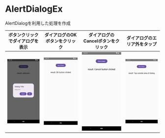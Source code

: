 # AlertDialogEx

AlertDialogを利用した処理を作成

| ボタンクリックでダイアログを表示 | ダイアログのOKボタンをクリック | ダイアログのCancelボタンをクリック | ダイアログのエリア外をタップ |
| - | - | - | - |
| <img src="screenshot/img1.png" width="320px"> | <img src="screenshot/img2.png" width="320px"> | <img src="screenshot/img3.png" width="320px"> | <img src="screenshot/img4.png" width="320px"> |
